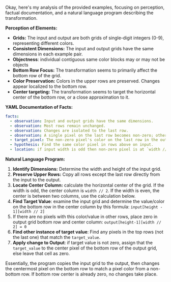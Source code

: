 Okay, here's my analysis of the provided examples, focusing on perception, factual documentation, and a natural language program describing the transformation.

**Perception of Elements:**

*   **Grids:** The input and output are both grids of single-digit integers (0-9), representing different colors.
*   **Consistent Dimensions:** The input and output grids have the same dimensions in each example pair.
*   **Objectness**: individual contiguous same color blocks may or may not be objects
*   **Bottom Row Focus:** The transformation seems to primarily affect the bottom row of the grid.
*   **Color Preservation:** Colors in the upper rows are preserved. Changes appear localized to the bottom row.
*  **Center targeting:** The transformation seems to target the horizontal center of the bottom row, or a close approximation to it.

**YAML Documentation of Facts:**


```yaml
facts:
  - observation: Input and output grids have the same dimensions.
  - observation: Most rows remain unchanged.
  - observation: Changes are isolated to the last row.
  - observation: A single pixel on the last row becomes non-zero; others stay zero.
  - target_pixel: The non-zero pixel's color on the last row in the output.
  - hypothesis: Find the same color pixel in rows above on input.
  - location: if input width is odd then non-zero pixel is at `width // 2`, else it is at or near `width // 2`.
```


**Natural Language Program:**

1.  **Identify Dimensions:** Determine the width and height of the input grid.
2.  **Preserve Upper Rows:** Copy all rows except the last row directly from the input to the output.
3.  **Locate Center Column:** calculate the horizontal center of the grid. If the width is odd, the center column is `width // 2`. If the width is even, the center is between two columns, use the calculation below.
4.  **Find Target Value**: examine the input grid and determine the value/color on the bottom row in the center column by this formula: `input[height - 1][width // 2]`
5.   If there are no pixels with this color/value in other rows, place zero in output grid bottom row and center column: `output[height-1][width // 2] = 0`
6. **Find other instance of target value**: Find any pixels in the top rows (not the last one) that match the `target_value`.
7.  **Apply change to Output**: if target value is not zero, assign that the `target_value` to the center pixel of the bottom row of the output grid, else leave that cell as zero.

Essentially, the program copies the input grid to the output, then changes the centermost pixel on the bottom row to match a pixel color from a non-bottom row. If bottom row center is already zero, no changes take place.
